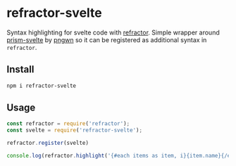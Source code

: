 # refractor-svelte

Syntax highlighting for svelte code with [refractor](https://github.com/wooorm/refractor/). Simple wrapper around [prism-svelte](https://github.com/pngwn/prism-svelte) by [pngwn](https://github.com/pngwn) so it can be registered as additional syntax in `refractor`. 

## Install

```bash
npm i refractor-svelte
```

## Usage

```js
const refractor = require('refractor');
const svelte = require('refractor-svelte');

refractor.register(svelte)

console.log(refractor.highlight('{#each items as item, i}{item.name}{/each}', 'svelte'))
```